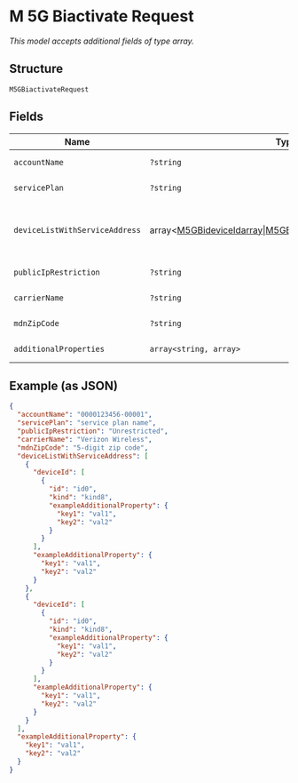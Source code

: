 
# M 5G Biactivate Request

*This model accepts additional fields of type array.*

## Structure

`M5GBiactivateRequest`

## Fields

| Name | Type | Tags | Description | Getter | Setter |
|  --- | --- | --- | --- | --- | --- |
| `accountName` | `?string` | Optional | - | getAccountName(): ?string | setAccountName(?string accountName): void |
| `servicePlan` | `?string` | Optional | - | getServicePlan(): ?string | setServicePlan(?string servicePlan): void |
| `deviceListWithServiceAddress` | array<[M5GBideviceIdarray](../../doc/models/m-5g-bidevice-idarray.md)\|[M5GBiaddressAndcustomerinfo](../../doc/models/m-5g-biaddress-andcustomerinfo.md)>\|null | Optional | This is Array of a container for any-of cases. | getDeviceListWithServiceAddress(): ?array | setDeviceListWithServiceAddress(?array deviceListWithServiceAddress): void |
| `publicIpRestriction` | `?string` | Optional | - | getPublicIpRestriction(): ?string | setPublicIpRestriction(?string publicIpRestriction): void |
| `carrierName` | `?string` | Optional | - | getCarrierName(): ?string | setCarrierName(?string carrierName): void |
| `mdnZipCode` | `?string` | Optional | - | getMdnZipCode(): ?string | setMdnZipCode(?string mdnZipCode): void |
| `additionalProperties` | `array<string, array>` | Optional | - | findAdditionalProperty(string key): array | additionalProperty(string key, array value): void |

## Example (as JSON)

```json
{
  "accountName": "0000123456-00001",
  "servicePlan": "service plan name",
  "publicIpRestriction": "Unrestricted",
  "carrierName": "Verizon Wireless",
  "mdnZipCode": "5-digit zip code",
  "deviceListWithServiceAddress": [
    {
      "deviceId": [
        {
          "id": "id0",
          "kind": "kind8",
          "exampleAdditionalProperty": {
            "key1": "val1",
            "key2": "val2"
          }
        }
      ],
      "exampleAdditionalProperty": {
        "key1": "val1",
        "key2": "val2"
      }
    },
    {
      "deviceId": [
        {
          "id": "id0",
          "kind": "kind8",
          "exampleAdditionalProperty": {
            "key1": "val1",
            "key2": "val2"
          }
        }
      ],
      "exampleAdditionalProperty": {
        "key1": "val1",
        "key2": "val2"
      }
    }
  ],
  "exampleAdditionalProperty": {
    "key1": "val1",
    "key2": "val2"
  }
}
```

